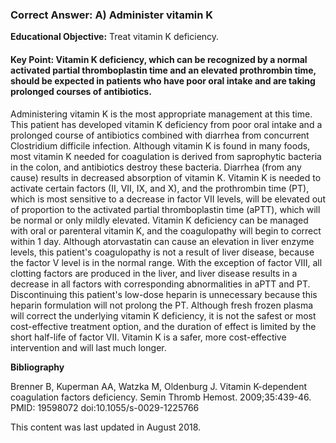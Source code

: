 
### Correct Answer: A) Administer vitamin K 

**Educational Objective:** Treat vitamin K deficiency.

#### **Key Point:** Vitamin K deficiency, which can be recognized by a normal activated partial thromboplastin time and an elevated prothrombin time, should be expected in patients who have poor oral intake and are taking prolonged courses of antibiotics.

Administering vitamin K is the most appropriate management at this time. This patient has developed vitamin K deficiency from poor oral intake and a prolonged course of antibiotics combined with diarrhea from concurrent Clostridium difficile infection. Although vitamin K is found in many foods, most vitamin K needed for coagulation is derived from saprophytic bacteria in the colon, and antibiotics destroy these bacteria. Diarrhea (from any cause) results in decreased absorption of vitamin K. Vitamin K is needed to activate certain factors (II, VII, IX, and X), and the prothrombin time (PT), which is most sensitive to a decrease in factor VII levels, will be elevated out of proportion to the activated partial thromboplastin time (aPTT), which will be normal or only mildly elevated. Vitamin K deficiency can be managed with oral or parenteral vitamin K, and the coagulopathy will begin to correct within 1 day.
Although atorvastatin can cause an elevation in liver enzyme levels, this patient's coagulopathy is not a result of liver disease, because the factor V level is in the normal range. With the exception of factor VIII, all clotting factors are produced in the liver, and liver disease results in a decrease in all factors with corresponding abnormalities in aPTT and PT.
Discontinuing this patient's low-dose heparin is unnecessary because this heparin formulation will not prolong the PT.
Although fresh frozen plasma will correct the underlying vitamin K deficiency, it is not the safest or most cost-effective treatment option, and the duration of effect is limited by the short half-life of factor VII. Vitamin K is a safer, more cost-effective intervention and will last much longer.

**Bibliography**

Brenner B, Kuperman AA, Watzka M, Oldenburg J. Vitamin K-dependent coagulation factors deficiency. Semin Thromb Hemost. 2009;35:439-46. PMID: 19598072 doi:10.1055/s-0029-1225766

This content was last updated in August 2018.